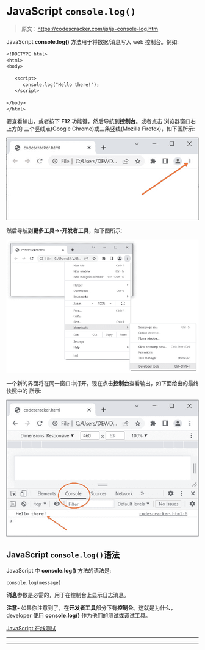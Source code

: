 # JavaScript `console.log()`

> 原文：<https://codescracker.com/js/js-console-log.htm>

JavaScript **console.log()** 方法用于将数据/消息写入 web 控制台。例如:

```
<!DOCTYPE html>
<html>
<body>

   <script>
      console.log("Hello there!");
   </script>

</body>
</html>
```

要查看输出，或者按下 **F12** 功能键，然后导航到**控制台**。或者点击 浏览器窗口右上方的 三个竖线点(Google Chrome)或三条竖线(Mozilla Firefox)，如下图所示:

![js console log](img/cce7a25d0f65d18a9b3ba47bbbdf8c61.png)

然后导航到**更多工具**->-**开发者工具**，如下图所示:

![JavaScript console log](img/6a2a2bb1113b527d99f18666b42ae558.png)

一个新的界面将在同一窗口中打开。现在点击**控制台**查看输出，如下面给出的最终快照中的 所示:

![console log example JavaScript](img/5a9c2f20effc80e18c6eb0b3d712a06d.png)

## JavaScript `console.log()`语法

JavaScript 中 **console.log()** 方法的语法是:

```
console.log(message)
```

**消息**参数是必需的，用于在控制台上显示日志消息。

**注意-** 如果你注意到了，在**开发者工具**部分下有**控制台**。这就是为什么， developer 使用 **console.log()** 作为他们的测试或调试工具。

[JavaScript 在线测试](/exam/showtest.php?subid=6)

* * *

* * *